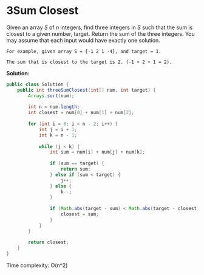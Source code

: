 # 3Sum Closest

Given an array *S* of *n* integers, find three integers in *S* such that the sum is closest to a given number, target. Return the sum of the three integers. You may assume that each input would have exactly one solution.

```
For example, given array S = {-1 2 1 -4}, and target = 1.

The sum that is closest to the target is 2. (-1 + 2 + 1 = 2).
```

**Solution:**

```java
public class Solution {
    public int threeSumClosest(int[] num, int target) {
        Arrays.sort(num);
        
        int n = num.length;
        int closest = num[0] + num[1] + num[2];
        
        for (int i = 0; i < n - 2; i++) {
            int j = i + 1;
            int k = n - 1;
            
            while (j < k) {
                int sum = num[i] + num[j] + num[k];
                
                if (sum == target) {
                    return sum;
                } else if (sum < target) {
                    j++;
                } else {
                    k--;
                }
                
                if (Math.abs(target - sum) < Math.abs(target - closest)) {
                    closest = sum;
                }
            }
        }
        
        return closest;
    }
}
```

Time complexity: O(n^2)